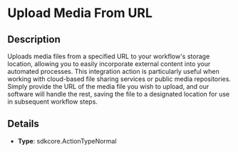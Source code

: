 
# Upload Media From URL

## Description

Uploads media files from a specified URL to your workflow's storage location, allowing you to easily incorporate external content into your automated processes. This integration action is particularly useful when working with cloud-based file sharing services or public media repositories. Simply provide the URL of the media file you wish to upload, and our software will handle the rest, saving the file to a designated location for use in subsequent workflow steps.

## Details

- **Type**: sdkcore.ActionTypeNormal
